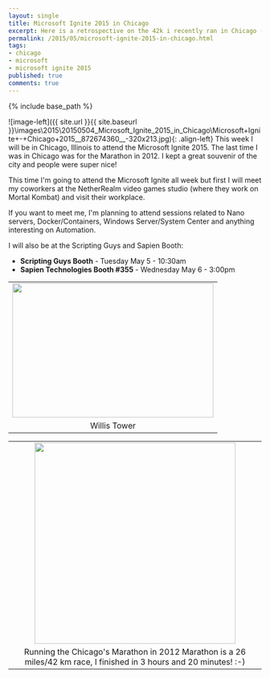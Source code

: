 ```yaml
---
layout: single
title: Microsoft Ignite 2015 in Chicago
excerpt: Here is a retrospective on the 42k i recently ran in Chicago (My third marathon)
permalink: /2015/05/microsoft-ignite-2015-in-chicago.html
tags: 
- chicago
- microsoft
- microsoft ignite 2015
published: true
comments: true
---
```

{% include base_path %}

![image-left]({{ site.url }}{{ site.baseurl }}\images\2015\20150504_Microsoft_Ignite_2015_in_Chicago\Microsoft+Ignite+-+Chicago+2015__872674360__-320x213.jpg){: .align-left}
This week I will be in Chicago, Illinois to attend the Microsoft Ignite 2015. The last time I was in Chicago was for the Marathon in 2012. I kept a great souvenir of the city and people were super nice!

This time I'm going to attend the Microsoft Ignite all week but first I will meet my coworkers at the NetherRealm video games studio (where they work on Mortal Kombat) and visit their workplace.

If you want to meet me, I'm planning to attend sessions related to Nano servers, Docker/Containers, Windows Server/System Center and anything interesting on Automation.

I will also be at the Scripting Guys and Sapien Booth:

* **Scripting Guys Booth** - Tuesday May 5 - 10:30am
* **Sapien Technologies Booth #355** - Wednesday May 6 - 3:00pm

<table align="center" cellpadding="0" cellspacing="0" class="tr-caption-container" style="margin-left: auto; margin-right: auto; text-align: center;"><tbody><tr><td style="text-align: center;"><a href="http://1.bp.blogspot.com/-DAwOpVmQ5RM/VUd7CGrrTdI/AAAAAAABtss/GthZfZe0C40/s1600/DSC_0351.JPG" imageanchor="1" style="margin-left: auto; margin-right: auto;"><img border="0" height="267" src="http://1.bp.blogspot.com/-DAwOpVmQ5RM/VUd7CGrrTdI/AAAAAAABtss/GthZfZe0C40/s400/DSC_0351.JPG" width="400" /></a></td></tr><tr><td class="tr-caption" style="text-align: center;">Willis Tower</td></tr></tbody></table>

<table align="center" cellpadding="0" cellspacing="0" class="tr-caption-container" style="margin-left: auto; margin-right: auto; text-align: center;"><tbody><tr><td style="text-align: center;"><a href="{{ site.url }}/images/2015/20150504_Microsoft_Ignite_2015_in_Chicago/ChicagoMarathon-Francois-Xavier.Cat__998127869__-618x618.png" imageanchor="1" style="margin-left: auto; margin-right: auto;"><img border="0" height="400" src="{{ site.url }}/images/2015/20150504_Microsoft_Ignite_2015_in_Chicago/ChicagoMarathon-Francois-Xavier.Cat__1905839779__-400x400.png" width="400" /></a></td></tr><tr><td class="tr-caption" style="text-align: center;">Running the Chicago's Marathon in 2012
Marathon is a 26 miles/42 km race, I finished in 3 hours and 20 minutes! :-)</td></tr></tbody></table>